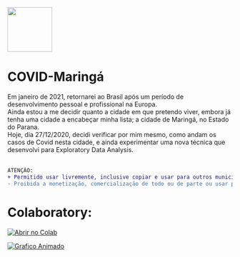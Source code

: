 <img align="center" width="100" src="https://raw.githubusercontent.com/MuriloKrominski/COVID-Maringa/main/Imagens/link.png"> <h1>COVID-Maringá</h1>

Em janeiro de 2021, retornarei ao Brasil após um período de desenvolvimento pessoal e profissional na Europa.<br>
Ainda estou a me decidir quanto a cidade em que pretendo viver, embora já tenha uma cidade a encabeçar minha lista; a cidade de Maringá, no Estado do Parana.<br>
Hoje, dia 27/12/2020, decidi verificar por mim mesmo, como andam os casos de Covid nesta cidade, e ainda experimentar uma nova técnica que desenvolvi para Exploratory Data Analysis.<br>
<br>

```diff
ATENÇÃO:
+ Permitido usar livremente, inclusive copiar e usar para outros municípios.
- Proibida a monetização, comercialização de todo ou de parte ou usar para alguma outra forma de auferir receita, sem o consentimento.
```

# Colaboratory:
<a href="https://colab.research.google.com/github/MuriloKrominski/COVID-Maringa/blob/main/COVID-Maringa.ipynb" target="_parent"><img src="https://colab.research.google.com/assets/colab-badge.svg" alt="Abrir no Colab"/></a><br>

<a href="https://flo.uri.sh/visualisation/4802203/embed" target="_parent"><img src="https://raw.githubusercontent.com/MuriloKrominski/COVID-Maringa/main/Imagens/link_graficoanimado.png" alt="Grafico Animado"/></a><br>
